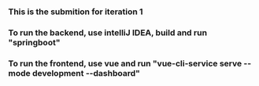 ### This is the submition for iteration 1

### To run the backend, use intelliJ IDEA, build and run "springboot"

### To run the frontend, use vue and run "vue-cli-service serve --mode development --dashboard"